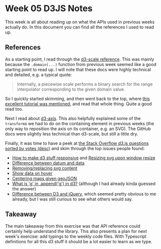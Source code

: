 # Week 05 D3JS Notes

This week is all about reading up on what the APIs used in previous weeks actually do.
In this document you can find all the references I used to read up.

## References

As a starting point, I read through the [d3-scale reference](https://github.com/d3/d3-scale).
This was mainly because the `.domain(...)` function from previous week seemed like a good starting point to read up.
I will note that these docs were highly technical and detailed, e.g. a typical quote:

> Internally, a piecewise scale performs a binary search for the range interpolator corresponding to the given domain value.

So I quickly started skimming, and then went back to the top, where [this excellent tutorial was mentioned](https://medium.com/@mbostock/introducing-d3-scale-61980c51545f), and read that whole thing.
Quite a good read too.

Next I read about [d3-axis](https://github.com/d3/d3-axis).
This also helpfully explained some of the `transform`s we had to do on the containing element in previous weeks (the only way to reposition the axis on its container, e.g. an SVG).
The GitHub docs were slightly less technical than d3-scale, but still a little dry.

Finally, it was time to have a peek at [the Stack Overflow d3.js questions sorted by votes (desc)](https://stackoverflow.com/questions/tagged/d3.js?sort=votes&pageSize=15) and skim through the top issues people found:

- [How to make d3 stuff responsive](https://stackoverflow.com/questions/9400615/whats-the-best-way-to-make-a-d3-js-visualisation-layout-responsive) and [Resizing svg upon window resize](https://stackoverflow.com/questions/16265123/resize-svg-when-window-is-resized-in-d3-js)
- [Difference between datum and data](https://stackoverflow.com/questions/13728402/what-is-the-difference-d3-datum-vs-data)
- [Removing/replacing svg content](https://stackoverflow.com/questions/10784018/how-can-i-remove-or-replace-svg-content)
- [Show data on hover](https://stackoverflow.com/questions/10805184/show-data-on-mouseover-of-circle)
- [Centering maps given geoJSON](https://stackoverflow.com/questions/14492284/center-a-map-in-d3-given-a-geojson-object)
- [What is 'g' in .append('g') in d3?](https://stackoverflow.com/questions/17057809/d3-js-what-is-g-in-appendg-d3-js-code) (although I had already kinda guessed the answer)
- [Difference between D3 and jQuery](https://stackoverflow.com/questions/13187112/what-is-the-difference-between-d3-and-jquery), which seemed pretty obvious to me already, but I was still curious to see what others would say.

## Takeaway

The main takeaway from this exercise was that API reference could certainly help understand the library.
This also presents a plan for next week's exercise: add typings to the weekly code files.
With Typescript definitions for all this d3 stuff it should be a lot easier to learn as we type.
